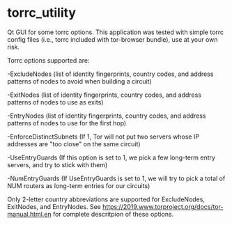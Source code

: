 # torrc_utility
Qt GUI for some torrc options. This application was tested with simple torrc config files (i.e., torrc included with tor-browser bundle), use at your own risk.

Torrc options supported are:

-ExcludeNodes (list of identity fingerprints, country codes, and address patterns of nodes to avoid when building a circuit)

-ExitNodes (list of identity fingerprints, country codes, and address patterns of nodes to use as exits) 

-EntryNodes (list of  identity fingerprints, country codes, and address patterns of nodes to use for the first hop) 

-EnforceDistinctSubnets (If 1, Tor will not put two servers whose IP addresses are "too close" on the same circuit)

-UseEntryGuards (If this option is set to 1, we pick a few long-term entry servers, and try to stick with them)

-NumEntryGuards (If UseEntryGuards is set to 1, we will try to pick a total of NUM routers as long-term entries for our circuits)


Only 2-letter country abbreviations are supported for ExcludeNodes, ExitNodes, and EntryNodes. See https://2019.www.torproject.org/docs/tor-manual.html.en for complete descritpion of these options.






